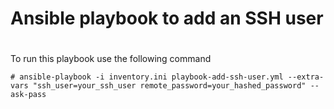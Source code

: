 # Ansible playbook to add an SSH user
#
To run this playbook use the following command

```
# ansible-playbook -i inventory.ini playbook-add-ssh-user.yml --extra-vars "ssh_user=your_ssh_user remote_password=your_hashed_password" --ask-pass
```
